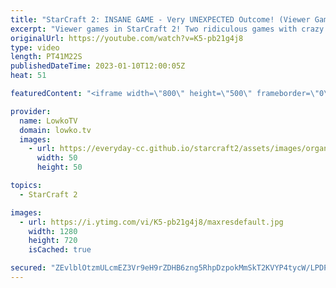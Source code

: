 ```yaml
---
title: "StarCraft 2: INSANE GAME - Very UNEXPECTED Outcome! (Viewer Games)"
excerpt: "Viewer games in StarCraft 2! Two ridiculous games with crazy strategies... If you have a great game of StarCraft 2 you would like me to cast, you can send it to replays@lowko.tv.  00:00 The pacifist Terran 20:46 An unexpected outcome  Support my work: https://patreon.com/lowkotv Lowko Merch: https://lowko.shop"
originalUrl: https://youtube.com/watch?v=K5-pb21g4j8
type: video
length: PT41M22S
publishedDateTime: 2023-01-10T12:00:05Z
heat: 51

featuredContent: "<iframe width=\"800\" height=\"500\" frameborder=\"0\" src=\"https://www.youtube.com/embed/K5-pb21g4j8\" allow=\"accelerometer; autoplay; encrypted-media; gyroscope; picture-in-picture\" allowfullscreen></iframe>"

provider:
  name: LowkoTV
  domain: lowko.tv
  images:
    - url: https://everyday-cc.github.io/starcraft2/assets/images/organizations/lowko.tv-50x50.jpg
      width: 50
      height: 50

topics:
  - StarCraft 2

images:
  - url: https://i.ytimg.com/vi/K5-pb21g4j8/maxresdefault.jpg
    width: 1280
    height: 720
    isCached: true

secured: "ZEvlblOtzmULcmEZ3Vr9eH9rZDHB6zng5RhpDzpokMmSkT2KVYP4tycW/LPDPPpe7Oc8gzKBm8o8O8I1DQBEkzfkhKvPzls8S55sz7L3TR+N9DlHVmkPxpcvncfdjj8I3xsX/USC2x1tqwi/WM6bU6ArWKzwKVgNCcH+V3X+3ZQhoFNG1ktCwtNrnPhI8HbozXilGZmy9ZXGm4rYMelJ3H1Ps4mcX9piax8mSgqCLH7nTx1mDdcmUUbDhfOf6mLYlSr/LTXBA8CH6pHFvWwbOkznX5xaAPP8pNZGAQvJ8NUKmuK6NV9Qu1pNr1dGHjlXPrX2YZLWLBCaUroJueuoiQfUTlWtV276XbfFI06Xx3cfOY1CZyOLtZoVr5to8x+WYMuPzv3wRF7jGX+/bWZwDcb2IZsTgX4td1KFg2nGG9Y=;PtsdutAUnE3RxIrakbR4hA=="
---
```


